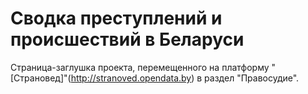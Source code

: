 # Сводка преступлений и происшествий в Беларуси

Страница-заглушка проекта, перемещенного на платформу "[Страновед]"(http://stranoved.opendata.by) в раздел "Правосудие".
